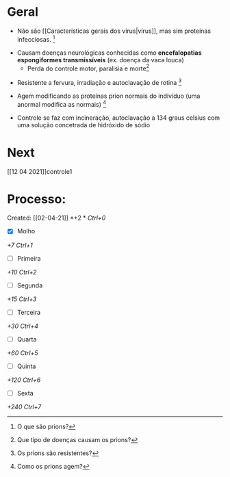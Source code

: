 # Geral
+ Não são [[Características gerais dos vírus|vírus]], mas sim proteínas infecciosas. [^647984]

[^647984]: O que são prions?

+ Causam doenças neurológicas conhecidas como **encefalopatias espongiformes transmissíveis** (ex. doença da vaca louca)
	+ Perda do controle motor, paralisia e morte[^799902]

[^799902]: Que tipo de doenças causam os prions?

+ Resistente a fervura, irradiação e autoclavação de rotina [^659705]

[^659705]: Os prions são resistentes?

+ Agem modificando as proteínas prion normais do indivíduo (uma anormal modifica as normais) [^462431]

[^462431]: Como os prions agem?

+ Controle se faz com incineração, autoclavação a 134 graus celsius com uma solução concetrada de hidróxido de sódio

# Next
[[12 04 2021]]controle1
# Processo:
Created: [[02-04-21]]
*+2 *  *Ctrl+0*
- [x] Molho  

*+7*  *Ctrl+1*

- [ ] Primeira 

*+10*  *Ctrl+2*

- [ ] Segunda

*+15*  *Ctrl+3*

- [ ] Terceira 

*+30*  *Ctrl+4*

- [ ] Quarta 

*+60*  *Ctrl+5*

- [ ] Quinta 

*+120*  *Ctrl+6*

- [ ] Sexta 

*+240*  *Ctrl+7*